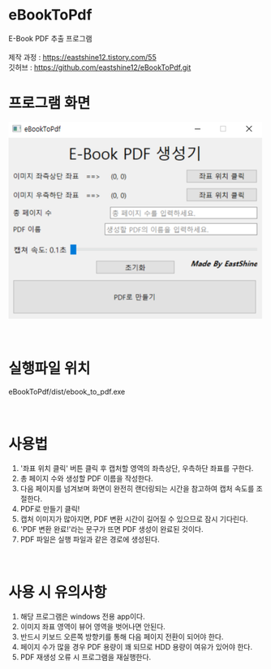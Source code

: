 # eBookToPdf
E-Book PDF 추출 프로그램<br /><br />
제작 과정 : https://eastshine12.tistory.com/55 <br />
깃허브 : https://github.com/eastshine12/eBookToPdf.git
<br />

# 프로그램 화면
<img src="gui_image_win.png" width="500">
<br /><br /><br />

# 실행파일 위치
eBookToPdf/dist/ebook_to_pdf.exe
<br/><br/><br/>

# 사용법
1. '좌표 위치 클릭' 버튼 클릭 후 캡처할 영역의 좌측상단, 우측하단 좌표를 구한다.
2. 총 페이지 수와 생성할 PDF 이름을 작성한다.
3. 다음 페이지를 넘겨보며 화면이 완전히 랜더링되는 시간을 참고하여 캡처 속도를 조절한다.
4. PDF로 만들기 클릭!
5. 캡처 이미지가 많아지면, PDF 변환 시간이 길어질 수 있으므로 잠시 기다린다.
6. 'PDF 변환 완료!'라는 문구가 뜨면 PDF 생성이 완료된 것이다.
7. PDF 파일은 실행 파일과 같은 경로에 생성된다.
<br /><br /><br />

# 사용 시 유의사항
1. 해당 프로그램은 windows 전용 app이다.
2. 이미지 좌표 영역이 뷰어 영역을 벗어나면 안된다.
3. 반드시 키보드 오른쪽 방향키를 통해 다음 페이지 전환이 되어야 한다.
4. 페이지 수가 많을 경우 PDF 용량이 꽤 되므로 HDD 용량이 여유가 있어야 한다.
5. PDF 재생성 오류 시 프로그램을 재실행한다.
